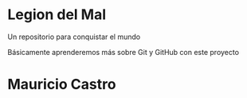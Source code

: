 # Legion del Mal
Un repositorio para conquistar el mundo

Básicamente aprenderemos más sobre Git y GitHub con este proyecto


# Mauricio Castro